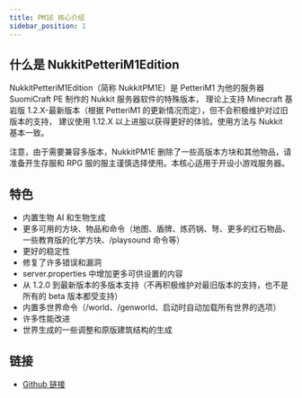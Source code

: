 ```yaml
---
title: PM1E 核心介绍
sidebar_position: 1
---
```


## 什么是 NukkitPetteriM1Edition

NukkitPetteriM1Edition（简称 NukkitPM1E）是 PetteriM1 为他的服务器 SuomiCraft PE 制作的 Nukkit 服务器软件的特殊版本，
理论上支持 Minecraft 基岩版 1.2.X-最新版本（根据 PetteriM1 的更新情况而定），但不会积极维护对过旧版本的支持，
建议使用 1.12.X 以上进服以获得更好的体验。使用方法与 Nukkit 基本一致。

注意，由于需要兼容多版本，NukkitPM1E 删除了一些高版本方块和其他物品，请准备开生存服和 RPG 服的服主谨慎选择使用。本核心适用于开设小游戏服务器。

## 特色

- 内置生物 AI 和生物生成
- 更多可用的方块、物品和命令（地图、盾牌、炼药锅、弩、更多的红石物品、一些教育版的化学方块、/playsound 命令等）
- 更好的稳定性
- 修复了许多错误和漏洞
-  server.properties 中增加更多可供设置的内容
- 从 1.2.0 到最新版本的多版本支持（不再积极维护对最旧版本的支持，也不是所有的 beta 版本都受支持）
- 内置多世界命令（/world、/genworld、启动时自动加载所有世界的选项）
- 许多性能改进
- 世界生成的一些调整和原版建筑结构的生成

## 链接
- [Github 链接](https://github.com/PetteriM1/NukkitPetteriM1Edition)